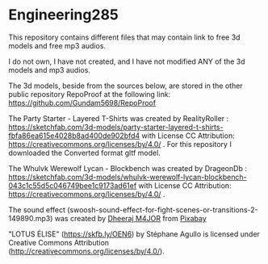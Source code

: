 # Engineering285
This repository contains different files that may contain link to free 3d models and free mp3 audios.

I do not own, I have not created, and I have not modified ANY of the 3d models and mp3 audios.   

The 3d models, beside from the sources below, are stored in the other public repository RepoProof at the following link: https://github.com/Gundam5698/RepoProof


The Party Starter - Layered T-Shirts was created by RealityRoller : https://sketchfab.com/3d-models/party-starter-layered-t-shirts-fbfa86ea615e4028b8ad400de902bfd4
with License CC Attribution: https://creativecommons.org/licenses/by/4.0/ . For this repository I downloaded the Converted format gltf model. 

The Whulvk Werewolf Lycan - Blockbench was created by DrageonDb : https://sketchfab.com/3d-models/whulvk-werewolf-lycan-blockbench-043c1c55d5c046749bee1c9173ad61ef with License CC Attribution: https://creativecommons.org/licenses/by/4.0/ .

The sound effect (swoosh-sound-effect-for-fight-scenes-or-transitions-2-149890.mp3) was created by <a href="https://pixabay.com/users/dheerajakam4jor-36410348/?utm_source=link-attribution&utm_medium=referral&utm_campaign=music&utm_content=149890">Dheeraj M4JOR</a> from <a href="https://pixabay.com//?utm_source=link-attribution&utm_medium=referral&utm_campaign=music&utm_content=149890">Pixabay</a>

"LOTUS ÉLISE" (https://skfb.ly/OEN6) by Stéphane Agullo is licensed under Creative Commons Attribution (http://creativecommons.org/licenses/by/4.0/).
